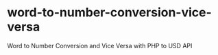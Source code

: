 # word-to-number-conversion-vice-versa
Word to Number Conversion and Vice Versa with PHP to USD API

